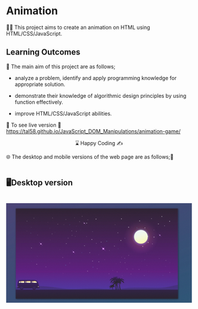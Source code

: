 # Animation

👨‍💻 This project aims to create an animation on HTML using HTML/CSS/JavaScript.

## Learning Outcomes

🎯 The main aim of this project are as follows; 

- analyze a problem, identify and apply programming knowledge for appropriate solution.

- demonstrate their knowledge of algorithmic design principles by using function effectively.

- improve HTML/CSS/JavaScript abilities.

🔗 To see live version 🎯https://tal58.github.io/JavaScript_DOM_Manipulations/animation-game/
   



<center> ⌛ Happy Coding  ✍ </center>

🌐 The desktop and mobile versions of the web page are as follows;🧭
<br><br>

## 🖥️Desktop version
<br>
<img src="./desktop.gif"  align="left" alt="desktop_version">
<br>
<br>
<br>
<br>
<br>
<br>
<br>
<br>
<br>
<br><br><br><br><br><br><br><br><br>

